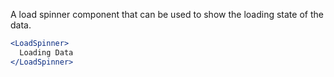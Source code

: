 A load spinner component that can be used to show the loading state of the data.
```jsx
<LoadSpinner>
  Loading Data
</LoadSpinner>
```
